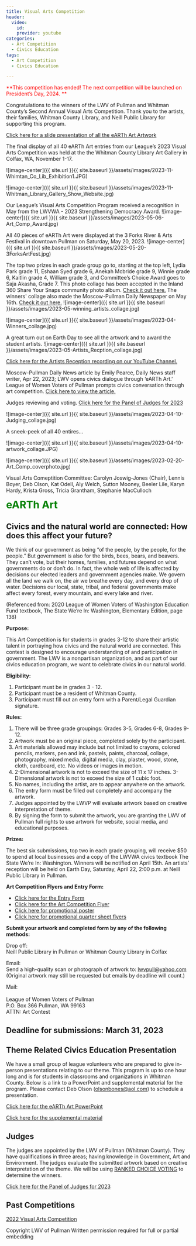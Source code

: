 ```yaml
---
title: Visual Arts Competition
header:
  video:
    id:
    provider: youtube
categories:
  - Art Competition
  - Civics Education
tags:
  - Art Competition
  - Civics Education

---
```

<span style="color:red; font-size:1em;"> **This competition has ended!  The next competition will be launched on President’s Day, 2024. ** </span>

Congratulations to the winners of the LWV of Pullman and Whitman County’s Second Annual Visual Arts Competition. Thank you to the artists, their families, Whitman County Library, and Neill Public Library for supporting this program.

[Click here for a slide presentation of all the eARTh Art Artwork](https://lwvpullman.org/assets/PDFs/2023-05-eARTh_entries_slideshow.pdf)

The final display of all 40 eARTh Art entries from our League’s 2023 Visual Arts Competition was held at the the Whitman County Library Art Gallery in Colfax, WA, November 1-17.

![image-center]({{ site.url }}{{ site.baseurl }}/assets/images/2023-11-Whimtan_Co_Lib_Exhibition1.JPG)

![image-center]({{ site.url }}{{ site.baseurl }}/assets/images/2023-11-Whitman_Library_Gallery_Show_Website.jpg)

Our League’s Visual Arts Competition Program received a recognition in May from the LWVWA - 2023 Strengthening Democracy Award.
![image-center]({{ site.url }}{{ site.baseurl }}/assets/images/2023-05-06-Art_Comp_Award.jpg)

All 40 pieces of eARTh Art were displayed at the 3 Forks River & Arts Festival in downtown Pullman on Saturday, May 20, 2023.
![image-center]({{ site.url }}{{ site.baseurl }}/assets/images/2023-05-20-3ForksArtFest.jpg)

The top two prizes in each grade group go to, starting at the top left, Lydia Park grade 11, Eshaan Syed grade 6, Anekah Mcbride grade 9, Winnie grade 6, Kaitlin grade 4, William grade 3, and Committee’s Choice Award goes to Saja Akasha, Grade 7.  This photo collage has been accepted in the Inland 360 Share Your Snaps community photo album.  [Check it out here.](https://www.inland360.com/lewiston-moscow//Image/index?oid=) The winners' collage also made the Moscow-Pullman Daily Newspaper on May 16th. [Check it out here.](https://dnews.com/reader_photo/art-contest-winners/article_06f05c9b-666c-5876-891b-090c67670c29.html)
![image-center]({{ site.url }}{{ site.baseurl }}/assets/images/2023-05-winning_artists_collage.jpg)

![image-center]({{ site.url }}{{ site.baseurl }}/assets/images/2023-04-Winners_collage.jpg)

A great turn out on Earth Day to see all the artwork and to award the student artists.
![image-center]({{ site.url }}{{ site.baseurl }}/assets/images/2023-05-Artists_Recption_collage.jpg)

[Click here for the Artists Reception recording on our YouTube Channel.](https://www.youtube.com/watch?v=mZ37r4kKKxU)

Moscow-Pullman Daily News article by Emily Pearce, Daily News staff writer, Apr 22, 2023;
LWV opens civics dialogue through ‘eARTh Art.’ League of Women Voters of Pullman prompts civics conversation through art competition.
[Click here to view the article.](https://dnews.com/local/lwv-opens-civics-dialogue-through-earth-art/article_36f16742-2943-5700-8ee6-52702c08699c.html)

Judges reviewing and voting.
[Click here for the Panel of Judges for 2023](https://lwvpullman.org/assets/PDFs/2023-04-10-Judge_panel.pdf)

![image-center]({{ site.url }}{{ site.baseurl }}/assets/images/2023-04-10-Judging_collage.jpg)

A sneek-peek of all 40 entires...

![image-center]({{ site.url }}{{ site.baseurl }}/assets/images/2023-04-10-artwork_collage.JPG)

![image-center]({{ site.url }}{{ site.baseurl }}/assets/images/2023-02-20-Art_Comp_coverphoto.jpg)

Visual Arts Comeptition Committee:  Carolyn Joswig-Jones (Chair), Lennis Boyer, Deb Olson, Kat Odell, Aly Welch, Sutton Mooney, Beeler Lile, Karyn Hardy, Krista Gross, Tricia Grantham, Stephanie MacCulloch



<span style="color:green; font-size:2em;"> **eARTh Art** </span>

## Civics and the natural world are connected:  How does this affect your future?

We think of our government as being “of the people, by the people, for the people.” But government is also for the birds, bees, bears, and beavers. They can’t vote, but their homes, families, and futures depend on what governments do or don’t do. In fact, the whole web of life is affected by decisions our elected leaders and government agencies make.  We govern all the land we walk on, the air we breathe every day, and every drop of water. Decisions our local, state, tribal, and federal governments make affect every forest, every mountain, and every lake and river.

(Referenced from: 2020 League of Women Voters of Washington Education Fund textbook, The State We’re In: Washington, Elementary Edition, page 138)


**Purpose:**

This Art Competition is for students in grades 3-12 to share their artistic talent in portraying how civics and the natural world are connected.  This contest is designed to encourage understanding of and participation in government.  The LWV is a nonpartisan organization, and as part of our civics education program, we want to celebrate civics in our natural world.

**Eligibility:**
1.	Participant must be in grades 3 - 12.
2.	Participant must be a resident of Whitman County.
3.	Participant must fill out an entry form with a Parent/Legal Guardian signature.

**Rules:**
1.	There will be three grade groupings:  Grades 3-5, Grades 6-8, Grades 9-12.
2.	Artwork must be an original piece, completed solely by the participant.
3.	Art materials allowed may include but not limited to crayons, colored pencils, markers, pen and ink, pastels, paints, charcoal, collage, photography, mixed media, digital media, clay, plaster, wood, stone, cloth, cardboard, etc.  No videos or images in motion.
4.	2-Dimensional artwork is not to exceed the size of 11 x 17 inches.  3-Dimensional artwork is not to exceed the size of 1 cubic foot.
5.	No names, including the artist, are to appear anywhere on the artwork.  
6.	The entry form must be filled out completely and accompany the artwork.
7.	Judges appointed by the LWVP will evaluate artwork based on creative interpretation of theme.  
8.	By signing the form to submit the artwork, you are granting the LWV of Pullman full rights to use artwork for website, social media, and educational purposes.  

**Prizes:**

The best six submissions, top two in each grade grouping, will receive $50 to spend at local businesses and a copy of the LWVWA civics textbook The State We’re In: Washington.  Winners will be notified on April 15th.  An artists’ reception will be held on Earth Day, Saturday, April 22, 2:00 p.m. at Neill Public Library in Pullman.

**Art Competition Flyers and Entry Form:**

* [Click here for the Entry Form](https://lwvpullman.org/assets/PDFs/2023-Art_Comp_Entry_Form_Final.pdf)
* [Click here for the Art Competition Flyer](https://lwvpullman.org/assets/PDFs/2023-Art_Comp_flyer_final.pdf)
* [Click here for promotional poster](https://lwvpullman.org/assets/PDFs/2023-02-20-Poster_pulltabs.pdf)
* [Click here for promotional quarter sheet flyers](https://lwvpullman.org/assets/PDFs/2023-02-20-quarter_page_flyers.pdf)

**Submit your artwork and completed form by any of the following methods:**

Drop off:
<br/>
Neill Public Library in Pullman or Whitman County Library in Colfax

Email:
<br/>
Send a high-quality scan or photograph of artwork to:  lwvpull@yahoo.com
<br/>
(Original artwork may still be requested but emails by deadline will count.)

Mail: 	
<br/>
League of Women Voters of Pullman
<br/>
P.O. Box 366 Pullman, WA 99163
<br/>
ATTN: Art Contest
<br/>

## Deadline for submissions: March 31, 2023

## Theme Related Civics Education Presentation

We have a small group of league volunteers who are prepared to give in-person presentations relating to our theme.  This program is up to one hour long and is for students in classrooms and organizations in Whitman County.  Below is a link to a PowerPoint and supplemental material for the program.  Please contact Deb Olson (olsonbones@aol.com) to schedule a presentation.

[Click here for the eARTh Art PowerPoint](https://lwvpullman.org/assets/PDFs/2023-02-Earth_Art_VAC_Powerpoint.pdf)

[Click here for the supplemental material](https://lwvpullman.org/assets/PDFs/2023-02-20-Supplemental_Text_PowerPoint.pdf)

## Judges

The judges are appointed by the LWV of Pullman (Whitman County).  They have qualifications in three areas; having knowledge in Government, Art and Environment.  The judges evaluate the submitted artwork based on creative interpretation of the theme.  We will be using [RANKED CHOICE VOTING](https://www.rankedvote.co/) to determine the winners.

[Click here for the Panel of Judges for 2023](https://lwvpullman.org/assets/PDFs/2023-04-10-Judge_panel.pdf)

## Past Competitions
[2022 Visual Arts Competition](https://lwvpullman.org/docs/art%20contest/civics%20education/Visual_Arts_Competition_22/)



Copyright LWV of Pullman
Written permission required for full or partial embedding

<!---change the title to whatever you want the post to be titled
change the ID out to the end of the youtube link https://youtu.be/r61ARK4Qv9c -->
